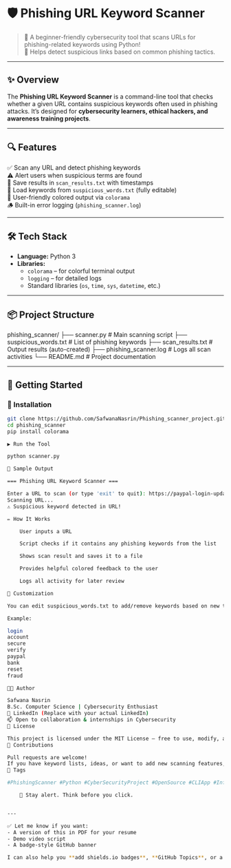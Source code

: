 # 🛡️ Phishing URL Keyword Scanner

> 🚨 A beginner-friendly cybersecurity tool that scans URLs for phishing-related keywords using Python!  
> 📌 Helps detect suspicious links based on common phishing tactics.

---

## ✨ Overview

The **Phishing URL Keyword Scanner** is a command-line tool that checks whether a given URL contains suspicious keywords often used in phishing attacks. It’s designed for **cybersecurity learners, ethical hackers, and awareness training projects**.

---

## 🔍 Features

✅ Scan any URL and detect phishing keywords  
⚠️ Alert users when suspicious terms are found  
📂 Save results in `scan_results.txt` with timestamps  
🧠 Load keywords from `suspicious_words.txt` (fully editable)  
🎨 User-friendly colored output via `colorama`  
🪵 Built-in error logging (`phishing_scanner.log`)

---

## 🛠️ Tech Stack

- **Language:** Python 3
- **Libraries:**  
  - `colorama` – for colorful terminal output  
  - `logging` – for detailed logs  
  - Standard libraries (`os`, `time`, `sys`, `datetime`, etc.)

---

## 📦 Project Structure

phishing_scanner/
├── scanner.py # Main scanning script
├── suspicious_words.txt # List of phishing keywords
├── scan_results.txt # Output results (auto-created)
├── phishing_scanner.log # Logs all scan activities
└── README.md # Project documentation


---

## 🚀 Getting Started

### 🔧 Installation

```bash
git clone https://github.com/SafwanaNasrin/Phishing_scanner_project.git
cd phishing_scanner
pip install colorama

▶️ Run the Tool

python scanner.py

📸 Sample Output

=== Phishing URL Keyword Scanner ===

Enter a URL to scan (or type 'exit' to quit): https://paypal-login-update.com
Scanning URL...
⚠️ Suspicious keyword detected in URL!

✏️ How It Works

    User inputs a URL

    Script checks if it contains any phishing keywords from the list

    Shows scan result and saves it to a file

    Provides helpful colored feedback to the user

    Logs all activity for later review

🧠 Customization

You can edit suspicious_words.txt to add/remove keywords based on new threats or trends.

Example:

login
account
secure
verify
paypal
bank
reset
fraud

🧑‍💻 Author

Safwana Nasrin
B.Sc. Computer Science | Cybersecurity Enthusiast
🔗 LinkedIn (Replace with your actual LinkedIn)
📫 Open to collaboration & internships in Cybersecurity
📜 License

This project is licensed under the MIT License – free to use, modify, and distribute.
🙌 Contributions

Pull requests are welcome!
If you have keyword lists, ideas, or want to add new scanning features, feel free to contribute!
🔖 Tags

#PhishingScanner #Python #CyberSecurityProject #OpenSource #CLIApp #InfoSec

    🔐 Stay alert. Think before you click.


---

✅ Let me know if you want:
- A version of this in PDF for your resume
- Demo video script
- A badge-style GitHub banner

I can also help you **add shields.io badges**, **GitHub Topics**, or a **LinkedIn post** with this project!


